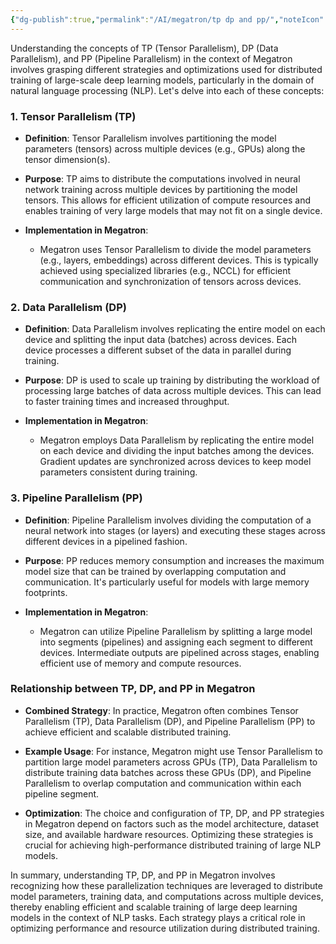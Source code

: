 ```yaml
---
{"dg-publish":true,"permalink":"/AI/megatron/tp dp and pp/","noteIcon":"3"}
---
```



Understanding the concepts of TP (Tensor Parallelism), DP (Data Parallelism), and PP (Pipeline Parallelism) in the context of Megatron involves grasping different strategies and optimizations used for distributed training of large-scale deep learning models, particularly in the domain of natural language processing (NLP). Let's delve into each of these concepts:

### 1. Tensor Parallelism (TP)

- **Definition**: Tensor Parallelism involves partitioning the model parameters (tensors) across multiple devices (e.g., GPUs) along the tensor dimension(s).

- **Purpose**: TP aims to distribute the computations involved in neural network training across multiple devices by partitioning the model tensors. This allows for efficient utilization of compute resources and enables training of very large models that may not fit on a single device.

- **Implementation in Megatron**:
  - Megatron uses Tensor Parallelism to divide the model parameters (e.g., layers, embeddings) across different devices. This is typically achieved using specialized libraries (e.g., NCCL) for efficient communication and synchronization of tensors across devices.

### 2. Data Parallelism (DP)

- **Definition**: Data Parallelism involves replicating the entire model on each device and splitting the input data (batches) across devices. Each device processes a different subset of the data in parallel during training.

- **Purpose**: DP is used to scale up training by distributing the workload of processing large batches of data across multiple devices. This can lead to faster training times and increased throughput.

- **Implementation in Megatron**:
  - Megatron employs Data Parallelism by replicating the entire model on each device and dividing the input batches among the devices. Gradient updates are synchronized across devices to keep model parameters consistent during training.

### 3. Pipeline Parallelism (PP)

- **Definition**: Pipeline Parallelism involves dividing the computation of a neural network into stages (or layers) and executing these stages across different devices in a pipelined fashion.

- **Purpose**: PP reduces memory consumption and increases the maximum model size that can be trained by overlapping computation and communication. It's particularly useful for models with large memory footprints.

- **Implementation in Megatron**:
  - Megatron can utilize Pipeline Parallelism by splitting a large model into segments (pipelines) and assigning each segment to different devices. Intermediate outputs are pipelined across stages, enabling efficient use of memory and compute resources.

### Relationship between TP, DP, and PP in Megatron

- **Combined Strategy**: In practice, Megatron often combines Tensor Parallelism (TP), Data Parallelism (DP), and Pipeline Parallelism (PP) to achieve efficient and scalable distributed training.
  
- **Example Usage**: For instance, Megatron might use Tensor Parallelism to partition large model parameters across GPUs (TP), Data Parallelism to distribute training data batches across these GPUs (DP), and Pipeline Parallelism to overlap computation and communication within each pipeline segment.

- **Optimization**: The choice and configuration of TP, DP, and PP strategies in Megatron depend on factors such as the model architecture, dataset size, and available hardware resources. Optimizing these strategies is crucial for achieving high-performance distributed training of large NLP models.

In summary, understanding TP, DP, and PP in Megatron involves recognizing how these parallelization techniques are leveraged to distribute model parameters, training data, and computations across multiple devices, thereby enabling efficient and scalable training of large deep learning models in the context of NLP tasks. Each strategy plays a critical role in optimizing performance and resource utilization during distributed training.